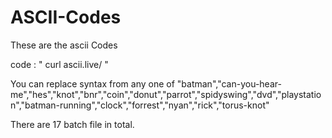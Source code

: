 # ASCII-Codes
These are the ascii Codes

code :  " curl ascii.live/<syntax> "

You can replace syntax from any one of "batman","can-you-hear-me","hes","knot","bnr","coin","donut","parrot","spidyswing","dvd","playstation","batman-running","clock","forrest","nyan","rick","torus-knot"

There are 17 batch file in total.
